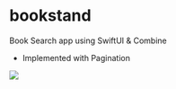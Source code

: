 # bookstand

Book Search app using SwiftUI &amp; Combine

- Implemented with Pagination


![](https://user-images.githubusercontent.com/14218787/90212799-2e4f4e80-de2f-11ea-908d-aaca8ea74032.jpeg)
